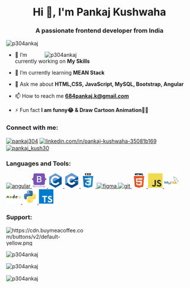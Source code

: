 <h1 align="center">Hi 👋, I'm Pankaj Kushwaha</h1>
<h3 align="center">A passionate frontend developer from India</h3>

<p align="left"> <img src="https://komarev.com/ghpvc/?username=p304ankaj&label=Profile%20views&color=0e75b6&style=flat" alt="p304ankaj" /> </p>

<img src="https://user-images.githubusercontent.com/55389276/140866485-8fb1c876-9a8f-4d6a-98dc-08c4981eaf70.gif" align="right" alt="p304ankaj" width="400" />

- 🔭 I’m currently working on **My Skills**

- 🌱 I’m currently learning **MEAN Stack**

- 💬 Ask me about **HTML,CSS, JavaScript, MySQL, Bootstrap, Angular**

- 📫 How to reach me **684pankaj.k@gmail.com**

- ⚡ Fun fact **I am funny😂 & Draw Cartoon Animation👨‍🎨**

<h3 align="left">Connect with me:</h3>
<p align="left">
<a href="https://codepen.io/pankaj304" target="blank"><img align="center" src="https://raw.githubusercontent.com/rahuldkjain/github-profile-readme-generator/master/src/images/icons/Social/codepen.svg" alt="pankaj304" height="30" width="40" /></a>
<a href="https://linkedin.com/in/linkedin.com/in/pankaj-kushwaha-35081b169" target="blank"><img align="center" src="https://raw.githubusercontent.com/rahuldkjain/github-profile-readme-generator/master/src/images/icons/Social/linked-in-alt.svg" alt="linkedin.com/in/pankaj-kushwaha-35081b169" height="30" width="40" /></a>
<a href="https://instagram.com/pankaj_kush30" target="blank"><img align="center" src="https://raw.githubusercontent.com/rahuldkjain/github-profile-readme-generator/master/src/images/icons/Social/instagram.svg" alt="pankaj_kush30" height="30" width="40" /></a>
</p>

<h3 align="left">Languages and Tools:</h3>
<p align="left"> <a href="https://angular.io" target="_blank" rel="noreferrer"> <img src="https://angular.io/assets/images/logos/angular/angular.svg" alt="angular" width="40" height="40"/> </a> <a href="https://getbootstrap.com" target="_blank" rel="noreferrer"> <img src="https://raw.githubusercontent.com/devicons/devicon/master/icons/bootstrap/bootstrap-plain-wordmark.svg" alt="bootstrap" width="40" height="40"/> </a> <a href="https://www.cprogramming.com/" target="_blank" rel="noreferrer"> <img src="https://raw.githubusercontent.com/devicons/devicon/master/icons/c/c-original.svg" alt="c" width="40" height="40"/> </a> <a href="https://www.w3schools.com/cpp/" target="_blank" rel="noreferrer"> <img src="https://raw.githubusercontent.com/devicons/devicon/master/icons/cplusplus/cplusplus-original.svg" alt="cplusplus" width="40" height="40"/> </a> <a href="https://www.w3schools.com/css/" target="_blank" rel="noreferrer"> <img src="https://raw.githubusercontent.com/devicons/devicon/master/icons/css3/css3-original-wordmark.svg" alt="css3" width="40" height="40"/> </a> <a href="https://www.figma.com/" target="_blank" rel="noreferrer"> <img src="https://www.vectorlogo.zone/logos/figma/figma-icon.svg" alt="figma" width="40" height="40"/> </a> <a href="https://git-scm.com/" target="_blank" rel="noreferrer"> <img src="https://www.vectorlogo.zone/logos/git-scm/git-scm-icon.svg" alt="git" width="40" height="40"/> </a> <a href="https://www.w3.org/html/" target="_blank" rel="noreferrer"> <img src="https://raw.githubusercontent.com/devicons/devicon/master/icons/html5/html5-original-wordmark.svg" alt="html5" width="40" height="40"/> </a> <a href="https://developer.mozilla.org/en-US/docs/Web/JavaScript" target="_blank" rel="noreferrer"> <img src="https://raw.githubusercontent.com/devicons/devicon/master/icons/javascript/javascript-original.svg" alt="javascript" width="40" height="40"/> </a> <a href="https://www.mysql.com/" target="_blank" rel="noreferrer"> <img src="https://raw.githubusercontent.com/devicons/devicon/master/icons/mysql/mysql-original-wordmark.svg" alt="mysql" width="40" height="40"/> </a> <a href="https://nodejs.org" target="_blank" rel="noreferrer"> <img src="https://raw.githubusercontent.com/devicons/devicon/master/icons/nodejs/nodejs-original-wordmark.svg" alt="nodejs" width="40" height="40"/> </a> <a href="https://www.python.org" target="_blank" rel="noreferrer"> <img src="https://raw.githubusercontent.com/devicons/devicon/master/icons/python/python-original.svg" alt="python" width="40" height="40"/> </a> <a href="https://www.typescriptlang.org/" target="_blank" rel="noreferrer"> <img src="https://raw.githubusercontent.com/devicons/devicon/master/icons/typescript/typescript-original.svg" alt="typescript" width="40" height="40"/> </a> </p>

<h3 align="left">Support:</h3>
<p><a href="https://www.buymeacoffee.com/https://cdn.buymeacoffee.com/buttons/v2/default-yellow.png"> <img align="left" src="https://cdn.buymeacoffee.com/buttons/v2/default-yellow.png" height="50" width="210" alt="https://cdn.buymeacoffee.com/buttons/v2/default-yellow.png" /></a></p><br><br><br>

<p align="left"><img src="https://github-readme-stats.vercel.app/api/top-langs?username=p304ankaj&show_icons=true&locale=en&layout=compact" alt="p304ankaj" /></p>

<p><img align="center" src="https://github-readme-stats.vercel.app/api?username=p304ankaj&show_icons=true&locale=en" alt="p304ankaj" /></p>

<p><img align="center" src="https://github-readme-streak-stats.herokuapp.com/?user=p304ankaj&" alt="p304ankaj" /></p>
